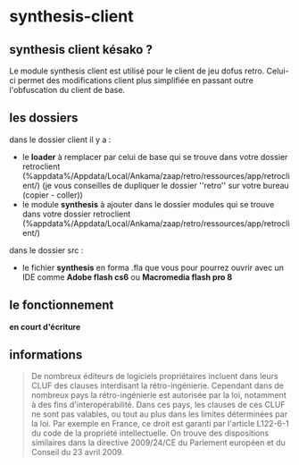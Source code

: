 # synthesis-client

## synthesis client késako ?

Le module synthesis client est utilisé pour le client de jeu dofus retro. Celui-ci permet des modifications client plus simplifiée en passant outre l'obfuscation du client de base.

## les dossiers

dans le dossier client il y a :

- le **loader** à remplacer par celui de base qui se trouve dans votre dossier retroclient (%appdata%/Appdata/Local/Ankama/zaap/retro/ressources/app/retroclient/) (je vous conseilles de dupliquer le dossier ''retro'' sur votre bureau (copier - coller))
- le module **synthesis** à ajouter dans le dossier modules qui se trouve dans votre dossier retroclient (%appdata%/Appdata/Local/Ankama/zaap/retro/ressources/app/retroclient/)

dans le dossier src :

- le fichier **synthesis** en forma .fla que vous pour pourrez ouvrir avec un IDE comme **Adobe flash cs6** ou **Macromedia flash pro 8**

## le fonctionnement

**en court d'écriture**

## informations 
> De nombreux éditeurs de logiciels propriétaires incluent dans leurs CLUF des clauses interdisant la rétro-ingénierie. Cependant dans de nombreux pays la rétro-ingénierie est autorisée par la loi, notamment à des fins d'interopérabilité. Dans ces pays, les clauses de ces CLUF ne sont pas valables, ou tout au plus dans les limites déterminées par la loi.
Par exemple en France, ce droit est garanti par l'article L122-6-1 du code de la propriété intellectuelle. On trouve des dispositions similaires dans la directive 2009/24/CE du Parlement européen et du Conseil du 23 avril 2009.
